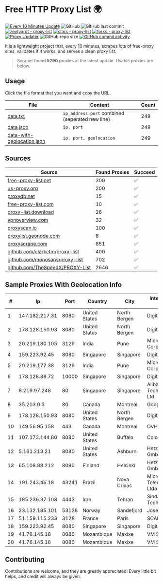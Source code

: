 
# Free HTTP Proxy List 🌍

[![Every 10 Minutes Update](https://github.com/mertguvencli/http-proxy-list/actions/workflows/main.yml/badge.svg?branch=main)](https://github.com/mertguvencli/http-proxy-list/actions/workflows/main.yml)
![GitHub](https://img.shields.io/github/license/mertguvencli/http-proxy-list)
![GitHub last commit](https://img.shields.io/github/last-commit/mertguvencli/http-proxy-list)
[![zevtyardt - proxy-list](https://img.shields.io/static/v1?label=zevtyardt&message=proxy-list&color=blue&logo=github)](https://github.com/zevtyardt/proxy-list "Go to GitHub repo")
[![stars - proxy-list](https://img.shields.io/github/stars/zevtyardt/proxy-list?style=social)](https://github.com/zevtyardt/proxy-list)
[![forks - proxy-list](https://img.shields.io/github/forks/zevtyardt/proxy-list?style=social)](https://github.com/zevtyardt/proxy-list)
[![Proxy Updater](https://github.com/zevtyardt/proxy-list/workflows/Proxy%20Updater/badge.svg)](https://github.com/zevtyardt/proxy-list/actions?query=workflow:"Proxy+Updater")
![GitHub repo size](https://img.shields.io/github/repo-size/zevtyardt/proxy-list)
[![GitHub commit activity](https://img.shields.io/github/commit-activity/m/zevtyardt/proxy-list?logo=commits)](https://github.com/zevtyardt/proxy-list/commits/main)

It is a lightweight project that, every 10 minutes, scrapes lots of free-proxy sites, validates if it works, and serves a clean proxy list.

> Scraper found **5290** proxies at the latest update. Usable proxies are below.

## Usage

Click the file format that you want and copy the URL.

|File|Content|Count|
|----|-------|-----|
|[data.txt](https://raw.githubusercontent.com/mertguvencli/http-proxy-list/main/proxy-list/data.txt)|`ip_address:port` combined (seperated new line)|249|
|[data.json](https://raw.githubusercontent.com/mertguvencli/http-proxy-list/main/proxy-list/data.json)|`ip, port`|249|
|[data-with-geolocation.json](https://raw.githubusercontent.com/mertguvencli/http-proxy-list/main/proxy-list/data-with-geolocation.json)|`ip, port, geolocation`|249|

## Sources

|Source|Found Proxies|Succeed|
|------|-------------|-------|
|[free-proxy-list.net](https://free-proxy-list.net)|300|✅|
|[us-proxy.org](https://www.us-proxy.org)|200|✅|
|[proxydb.net](http://proxydb.net)|15|✅|
|[free-proxy-list.com](https://free-proxy-list.com/?page=&port=&type%5B%5D=http&type%5B%5D=https&up_time=0&search=Search)|10|✅|
|[proxy-list.download](https://www.proxy-list.download/HTTP)|26|✅|
|[vpnoverview.com](https://vpnoverview.com/privacy/anonymous-browsing/free-proxy-servers)|32|✅|
|[proxyscan.io](https://www.proxyscan.io)|100|✅|
|[proxylist.geonode.com](https://proxylist.geonode.com/api/proxy-list?limit=300&page=1&sort_by=lastChecked&sort_type=desc&protocols=http,https)|8|✅|
|[proxyscrape.com](https://api.proxyscrape.com/v2/?request=displayproxies&protocol=http&timeout=10000&country=all&ssl=all&anonymity=all)|851|✅|
|[github.com/clarketm/proxy-list](https://raw.githubusercontent.com/clarketm/proxy-list/master/proxy-list-raw.txt)|400|✅|
|[github.com/monosans/proxy-list](https://raw.githubusercontent.com/monosans/proxy-list/main/proxies/http.txt)|702|✅|
|[github.com/TheSpeedX/PROXY-List](https://raw.githubusercontent.com/TheSpeedX/PROXY-List/master/http.txt)|2646|✅|


## Sample Proxies With Geolocation Info

|#|Ip|Port|Country|City|Internet Service Provider|
|-|--|----|-------|----|-------------------------|
|1|147.182.217.31|8080|United States|North Bergen|DigitalOcean, LLC|
|2|178.128.150.93|8080|United States|North Bergen|DigitalOcean, LLC|
|3|20.219.180.105|3129|India|Pune|Microsoft Corporation|
|4|159.223.92.45|8080|Singapore|Singapore|DigitalOcean, LLC|
|5|20.219.177.38|3129|India|Pune|Microsoft Corporation|
|6|178.128.88.72|10000|Singapore|Singapore|DigitalOcean, LLC|
|7|8.219.97.248|80|Singapore|Singapore|Alibaba (US) Technology Co., Ltd.|
|8|35.203.0.3|80|Canada|Montreal|Google LLC|
|9|178.128.150.93|8080|United States|North Bergen|DigitalOcean, LLC|
|10|149.56.95.158|443|Canada|Montreal|OVH Hosting|
|11|107.173.144.80|8080|United States|Buffalo|ColoCrossing|
|12|5.161.213.21|8080|United States|Ashburn|Hetzner Online GmbH|
|13|65.108.88.212|8080|Finland|Helsinki|Hetzner Online GmbH|
|14|191.243.46.18|43241|Brazil|Nova Crixas|Microturbo Telecomunicacoes Ltda-me|
|15|185.236.37.108|4443|Iran|Tehran|Sindad Network Technology Ltd.|
|16|23.132.185.101|53128|Norway|Sandefjord|Joseph Farnell|
|17|51.159.115.233|3128|France|Paris|SCALEWAY|
|18|159.223.92.45|8080|Singapore|Singapore|DigitalOcean, LLC|
|19|41.76.145.18|8080|Mozambique|Maxixe|VM  S.A|
|20|41.76.145.18|8080|Mozambique|Maxixe|VM  S.A|



## Contributing

Contributions are welcome, and they are greatly appreciated! Every
little bit helps, and credit will always be given.

